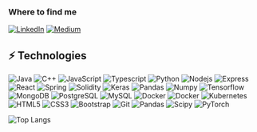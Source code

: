 <h3>Where to find me</h3>
<p><a href="https://www.linkedin.com/in/mohsenamjadi/" target="_blank"><img alt="LinkedIn" src="https://img.shields.io/badge/linkedin-%230077B5.svg?&style=for-the-badge&logo=linkedin&logoColor=white" /></a> <a href="https://medium.com/@mohsenamjad" target="_blank"><img alt="Medium" src="https://img.shields.io/badge/medium-%2312100E.svg?&style=for-the-badge&logo=medium&logoColor=white" /></a>
</p>


## ⚡ Technologies

![Java](https://img.shields.io/badge/-java-E34A86?style=flat-square&logo=java)
![C++](https://img.shields.io/badge/-C++-00599C?style=flat-square&logo=c)
![JavaScript](https://img.shields.io/badge/-JavaScript-black?style=flat-square&logo=javascript)
![Typescript](https://img.shields.io/badge/-Typescript-00599C?style=flat-square&logo=typescript)
![Python](https://img.shields.io/badge/-Python-black?style=flat-square&logo=Python)
![Nodejs](https://img.shields.io/badge/-Nodejs-black?style=flat-square&logo=Node.js)
![Express](https://img.shields.io/badge/-Express-black?style=flat-square&logo=express)
![React](https://img.shields.io/badge/-React-black?style=flat-square&logo=react)
![Spring](https://img.shields.io/badge/-Spring-E3F7BE?style=flat-square&logo=spring)
![Solidity](https://img.shields.io/badge/-Solidity-black?style=flat-square&logo=solidity)
![Keras](https://img.shields.io/badge/-Keras-D5310E?style=flat-square&logo=keras)
![Pandas](https://img.shields.io/badge/-Pandas-D5310E?style=flat-square&logo=pandas)
![Numpy](https://img.shields.io/badge/-Numpy-black?style=flat-square&logo=numpy)
![Tensorflow](https://img.shields.io/badge/-Tensorflow-D3B5AC?style=flat-square&logo=tensorflow)
![MongoDB](https://img.shields.io/badge/-MongoDB-black?style=flat-square&logo=mongodb)
![PostgreSQL](https://img.shields.io/badge/-PostgreSQL-336791?style=flat-square&logo=postgresql)
![MySQL](https://img.shields.io/badge/-MySQL-black?style=flat-square&logo=mysql)
![Docker](https://img.shields.io/badge/-Docker-black?style=flat-square&logo=docker)
![Docker](https://img.shields.io/badge/-Kafka-black?style=flat-square&logo=kafka)
![Kubernetes](https://img.shields.io/badge/-Kubernetes-black?style=flat-square&logo=kubernetes)
![HTML5](https://img.shields.io/badge/-HTML5-E34F26?style=flat-square&logo=html5&logoColor=white)
![CSS3](https://img.shields.io/badge/-CSS3-1572B6?style=flat-square&logo=css3)
![Bootstrap](https://img.shields.io/badge/-Bootstrap-563D7C?style=flat-square&logo=bootstrap)
![Git](https://img.shields.io/badge/-Git-black?style=flat-square&logo=git)
![Pandas](https://img.shields.io/badge/-Pandas-F4B6F6?style=flat-square&logo=pandas)
![Scipy](https://img.shields.io/badge/-Scipy-C6FAE3?style=flat-square&logo=scipy)
![PyTorch](https://img.shields.io/badge/-PyTorch-FEE2BF?style=flat-square&logo=PyTorch)


![Top Langs](https://github-readme-stats.vercel.app/api/top-langs/?username=mohsenamjadi&layout=compact&langs_count=12&hide=HTML&theme=cobalt)

